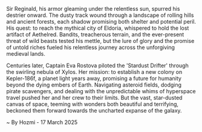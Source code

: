 
Sir Reginald, his armor gleaming under the relentless sun, spurred his destrier onward.  The dusty track wound through a landscape of rolling hills and ancient forests, each shadow promising both shelter and potential peril.  His quest: to reach the mythical city of Eldoria, whispered to hold the lost artifact of Aethelred.  Bandits, treacherous terrain, and the ever-present threat of wild beasts tested his mettle, but the lure of glory and the promise of untold riches fueled his relentless journey across the unforgiving medieval lands.

Centuries later, Captain Eva Rostova piloted the 'Stardust Drifter' through the swirling nebula of Xylos.  Her mission: to establish a new colony on Kepler-186f, a planet light years away, promising a future for humanity beyond the dying embers of Earth.  Navigating asteroid fields, dodging pirate scavengers, and dealing with the unpredictable whims of hyperspace travel pushed her and her crew to their limits. But the vast, star-dusted canvas of space, teeming with wonders both beautiful and terrifying, beckoned them forward towards the uncharted expanse of the galaxy.

~ By Hozmi - 17 March 2025

